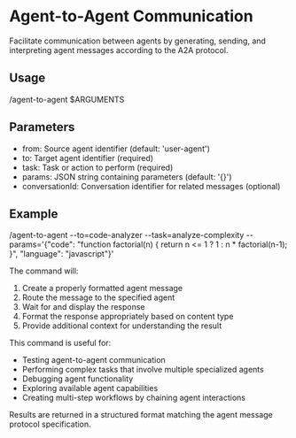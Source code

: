 # Agent-to-Agent Communication

Facilitate communication between agents by generating, sending, and interpreting agent messages according to the A2A protocol.

## Usage
/agent-to-agent $ARGUMENTS

## Parameters
- from: Source agent identifier (default: 'user-agent')
- to: Target agent identifier (required)
- task: Task or action to perform (required)
- params: JSON string containing parameters (default: '{}')
- conversationId: Conversation identifier for related messages (optional)

## Example
/agent-to-agent --to=code-analyzer --task=analyze-complexity --params='{"code": "function factorial(n) { return n <= 1 ? 1 : n * factorial(n-1); }", "language": "javascript"}'

The command will:
1. Create a properly formatted agent message
2. Route the message to the specified agent
3. Wait for and display the response
4. Format the response appropriately based on content type
5. Provide additional context for understanding the result

This command is useful for:
- Testing agent-to-agent communication
- Performing complex tasks that involve multiple specialized agents
- Debugging agent functionality
- Exploring available agent capabilities
- Creating multi-step workflows by chaining agent interactions

Results are returned in a structured format matching the agent message protocol specification.